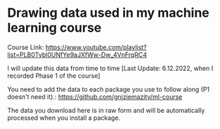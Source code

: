 # Drawing data used in my machine learning course
Course Link: https://www.youtube.com/playlist?list=PLB0Tybl0UNfYe9aJXfWw-Dw_4VnFrqRC4

I will update this data from time to time [Last Update: 6.12.2022, when I recorded Phase 1 of the course]

You need to add the data to each package you use to follow along (P1 doesn't need it).:
https://github.com/gniziemazity/ml-course 

The data you download here is in raw form and will be automatically processed when you install a package.

